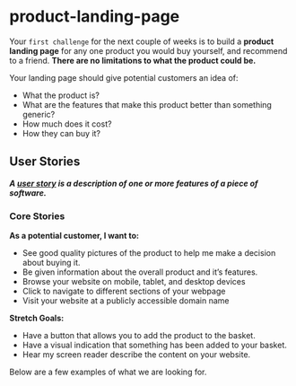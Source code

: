 # product-landing-page

Your `first challenge` for the next couple of weeks is to build a **product landing page** for any one product you would buy yourself, and recommend to a friend. **There are no limitations to what the product could be.**

Your landing page should give potential customers an idea of:

- What the product is?
- What are the features that make this product better than something generic?
- How much does it cost?
- How they can buy it?

## User Stories

***A [user story](https://www.visual-paradigm.com/guide/agile-software-development/what-is-user-story/) is a description of one or more features of a piece of software.***

### Core Stories

**As a potential customer, I want to:**

- See good quality pictures of the product to help me make a decision about buying it.
- Be given information about the overall product and it’s features.
- Browse your website on mobile, tablet, and desktop devices
- Click to navigate to different sections of your webpage
- Visit your website at a publicly accessible domain name

**Stretch Goals:**

- Have a button that allows you to add the product to the basket.
- Have a visual indication that something has been added to your basket.
- Hear my screen reader describe the content on your website.

Below are a few examples of what we are looking for.
